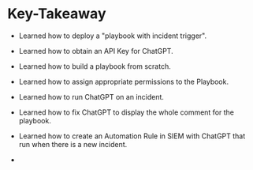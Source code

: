 # Key-Takeaway

- Learned how to deploy a "playbook with incident trigger".

- Learned how to obtain an API Key for ChatGPT.

- Learned how to build a playbook from scratch.

- Learned how to assign appropriate permissions to the Playbook.

- Learned how to run ChatGPT on an incident.

- Learned how to fix ChatGPT to display the whole comment for the playbook.

- Learned how to create an Automation Rule in SIEM with ChatGPT that run when there is a new incident.

- 
